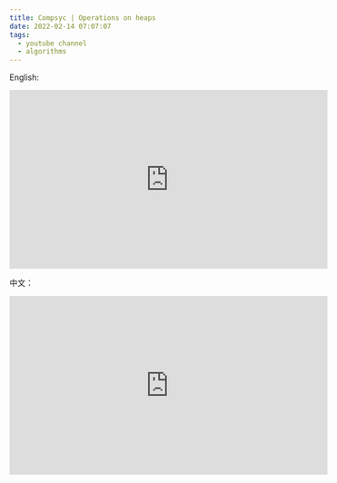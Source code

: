 ```yaml
---
title: Compsyc | Operations on heaps
date: 2022-02-14 07:07:07
tags:
  - youtube channel
  - algorithms
---
```


English:

<iframe width="560" height="315" src="https://www.youtube.com/embed/tW9RyOalyic" title="YouTube video player" frameborder="0" allow="accelerometer; autoplay; clipboard-write; encrypted-media; gyroscope; picture-in-picture" allowfullscreen></iframe>

中文：

<iframe width="560" height="315" src="https://www.youtube.com/embed/iDgY8R9Ywwo" title="YouTube video player" frameborder="0" allow="accelerometer; autoplay; clipboard-write; encrypted-media; gyroscope; picture-in-picture" allowfullscreen></iframe>
